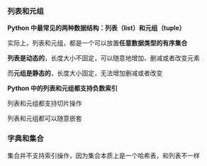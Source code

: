 ### 列表和元组

**Python 中最常见的两种数据结构：列表（list）和元组（tuple）**

实际上，列表和元组，都是一个可以放置**任意数据类型的有序集合**

**列表是动态的**，长度大小不固定，可以随意地增加、删减或者改变元素

而**元组是静态的**，长度大小固定，无法增加删减或者改变

**Python 中的列表和元组都支持负数索引**

列表和元组都支持切片操作

列表和元组都可以随意嵌套

### 字典和集合

集合并不支持索引操作，因为集合本质上是一个哈希表，和列表不一样